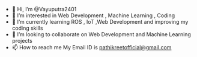- 👋 Hi, I’m @Vayuputra2401
- 👀 I’m interested in Web Development , Machine Learning , Coding
- 🌱 I’m currently learning ROS , IoT ,Web Development and improving my coding skills
- 💞️ I’m looking to collaborate on Web Development and Machine Learning projects 
- 📫 How to reach me My Email ID is pathikreetofficial@gmail.com

<!---
Vayuputra2401/Vayuputra2401 is a ✨ special ✨ repository because its `README.md` (this file) appears on your GitHub profile.
You can click the Preview link to take a look at your changes.
--->
